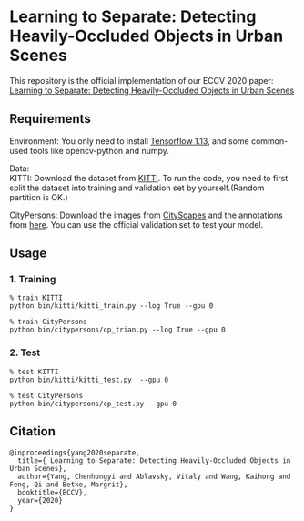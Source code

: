 # Learning to Separate: Detecting Heavily-Occluded Objects in Urban Scenes

This repository is the official implementation of our ECCV 2020 paper: [Learning to Separate: Detecting Heavily-Occluded Objects in Urban Scenes](https://www.ecva.net/papers/eccv_2020/papers_ECCV/html/3024_ECCV_2020_paper.php)

## Requirements

Environment:
You only need to install [Tensorflow 1.13](https://www.tensorflow.org/), and some common-used tools like opencv-python and numpy.

Data:\
KITTI: Download the dataset from [KITTI](http://www.cvlibs.net/datasets/kitti/). To run the code, you need to first split the dataset into training and validation set by yourself.(Random partition is OK.)

CityPersons: Download the images from [CityScapes](https://www.cityscapes-dataset.com/) and the annotations from [here](https://bitbucket.org/shanshanzhang/citypersons/). You can use the official validation set to test your model.


## Usage

### 1. Training

```shell
% train KITTI 
python bin/kitti/kitti_train.py --log True --gpu 0

% train CityPersons
python bin/citypersons/cp_trian.py --log True --gpu 0
```

### 2. Test

```shell
% test KITTI
python bin/kitti/kitti_test.py  --gpu 0

% test CityPersons
python bin/citypersons/cp_test.py --gpu 0
```

## Citation

```
@inproceedings{yang2020separate,
  title={ Learning to Separate: Detecting Heavily-Occluded Objects in Urban Scenes},
  author={Yang, Chenhongyi and Ablavsky, Vitaly and Wang, Kaihong and Feng, Qi and Betke, Margrit},
  booktitle={ECCV},
  year={2020}
}
```


